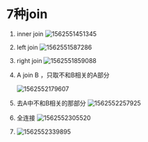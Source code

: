 # 7种join

1. inner join
   ![1562551451345](C:\Users\aumak\Documents\fus\note\database\assets\1562551451345.png)

2. left join
   ![1562551587286](C:\Users\aumak\Documents\fus\note\database\assets\1562551587286.png)
   ​     

3. right join
   ![1562551859088](C:\Users\aumak\Documents\fus\note\database\assets\1562551859088.png)

4. A join B ，只取不和B相关的A部分

   ![1562552179607](C:\Users\aumak\Documents\fus\note\database\assets\1562552179607.png)

5. 去A中不和B相关的那部分
   ![1562552257925](C:\Users\aumak\Documents\fus\note\database\assets\1562552257925.png)

6. 全连接
   ![1562552305520](C:\Users\aumak\Documents\fus\note\database\assets\1562552305520.png)

7. 
   ![1562552339895](C:\Users\aumak\Documents\fus\note\database\assets\1562552339895.png)







